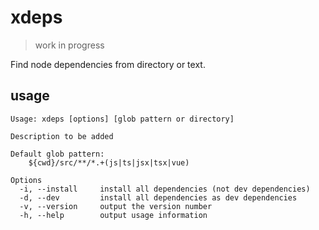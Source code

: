 # xdeps

> work in progress

Find node dependencies from directory or text.

## usage

```
Usage: xdeps [options] [glob pattern or directory]

Description to be added

Default glob pattern:
    ${cwd}/src/**/*.+(js|ts|jsx|tsx|vue)

Options
  -i, --install     install all dependencies (not dev dependencies)
  -d, --dev         install all dependencies as dev dependencies
  -v, --version     output the version number
  -h, --help        output usage information
```
